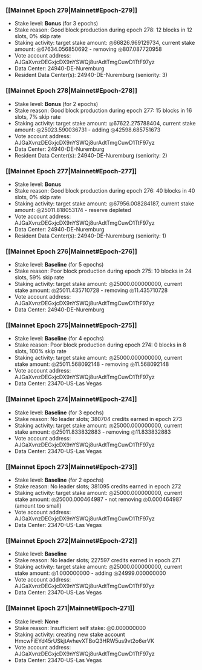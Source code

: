 ### [[Mainnet Epoch 279|Mainnet#Epoch-279]]
* Stake level: **Bonus** (for 3 epochs)
* Stake reason: Good block production during epoch 278: 12 blocks in 12 slots, 0% skip rate
* Staking activity: target stake amount: ◎66826.969129734, current stake amount: ◎67634.056850692 - removing ◎807.087720958
* Vote account address: AJGaXvnzDEGxjcDX9nYSWQj8urAdtTmgCuwD1TtF97yz
* Data Center: 24940-DE-Nuremburg
* Resident Data Center(s): 24940-DE-Nuremburg (seniority: 3)
### [[Mainnet Epoch 278|Mainnet#Epoch-278]]
* Stake level: **Bonus** (for 2 epochs)
* Stake reason: Good block production during epoch 277: 15 blocks in 16 slots, 7% skip rate
* Staking activity: target stake amount: ◎67622.275788404, current stake amount: ◎25023.590036731 - adding ◎42598.685751673
* Vote account address: AJGaXvnzDEGxjcDX9nYSWQj8urAdtTmgCuwD1TtF97yz
* Data Center: 24940-DE-Nuremburg
* Resident Data Center(s): 24940-DE-Nuremburg (seniority: 2)
### [[Mainnet Epoch 277|Mainnet#Epoch-277]]
* Stake level: **Bonus**
* Stake reason: Good block production during epoch 276: 40 blocks in 40 slots, 0% skip rate
* Staking activity: target stake amount: ◎67956.008284187, current stake amount: ◎25011.818053174 - reserve depleted
* Vote account address: AJGaXvnzDEGxjcDX9nYSWQj8urAdtTmgCuwD1TtF97yz
* Data Center: 24940-DE-Nuremburg
* Resident Data Center(s): 24940-DE-Nuremburg (seniority: 1)
### [[Mainnet Epoch 276|Mainnet#Epoch-276]]
* Stake level: **Baseline** (for 5 epochs)
* Stake reason: Poor block production during epoch 275: 10 blocks in 24 slots, 59% skip rate
* Staking activity: target stake amount: ◎25000.000000000, current stake amount: ◎25011.435710728 - removing ◎11.435710728
* Vote account address: AJGaXvnzDEGxjcDX9nYSWQj8urAdtTmgCuwD1TtF97yz
* Data Center: 24940-DE-Nuremburg
### [[Mainnet Epoch 275|Mainnet#Epoch-275]]
* Stake level: **Baseline** (for 4 epochs)
* Stake reason: Poor block production during epoch 274: 0 blocks in 8 slots, 100% skip rate
* Staking activity: target stake amount: ◎25000.000000000, current stake amount: ◎25011.568092148 - removing ◎11.568092148
* Vote account address: AJGaXvnzDEGxjcDX9nYSWQj8urAdtTmgCuwD1TtF97yz
* Data Center: 23470-US-Las Vegas
### [[Mainnet Epoch 274|Mainnet#Epoch-274]]
* Stake level: **Baseline** (for 3 epochs)
* Stake reason: No leader slots; 380704 credits earned in epoch 273
* Staking activity: target stake amount: ◎25000.000000000, current stake amount: ◎25011.833832883 - removing ◎11.833832883
* Vote account address: AJGaXvnzDEGxjcDX9nYSWQj8urAdtTmgCuwD1TtF97yz
* Data Center: 23470-US-Las Vegas
### [[Mainnet Epoch 273|Mainnet#Epoch-273]]
* Stake level: **Baseline** (for 2 epochs)
* Stake reason: No leader slots; 381095 credits earned in epoch 272
* Staking activity: target stake amount: ◎25000.000000000, current stake amount: ◎25000.000464987 - not removing ◎0.000464987 (amount too small)
* Vote account address: AJGaXvnzDEGxjcDX9nYSWQj8urAdtTmgCuwD1TtF97yz
* Data Center: 23470-US-Las Vegas
### [[Mainnet Epoch 272|Mainnet#Epoch-272]]
* Stake level: **Baseline**
* Stake reason: No leader slots; 227597 credits earned in epoch 271
* Staking activity: target stake amount: ◎25000.000000000, current stake amount: ◎1.000000000 - adding ◎24999.000000000
* Vote account address: AJGaXvnzDEGxjcDX9nYSWQj8urAdtTmgCuwD1TtF97yz
* Data Center: 23470-US-Las Vegas
### [[Mainnet Epoch 271|Mainnet#Epoch-271]]
* Stake level: **None**
* Stake reason: Insufficient self stake: ◎0.000000000
* Staking activity: creating new stake account HmcwFiEYd45rUSkjtAvhevXTBoQ3HRW5us9vt2o6erVK
* Vote account address: AJGaXvnzDEGxjcDX9nYSWQj8urAdtTmgCuwD1TtF97yz
* Data Center: 23470-US-Las Vegas